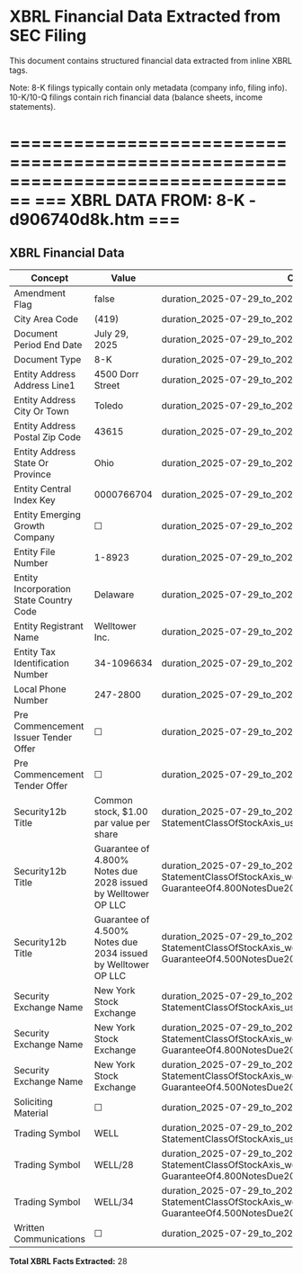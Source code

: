 # XBRL Financial Data Extracted from SEC Filing

This document contains structured financial data extracted from inline XBRL tags.

Note: 8-K filings typically contain only metadata (company info, filing info).
      10-K/10-Q filings contain rich financial data (balance sheets, income statements).


================================================================================
=== XBRL DATA FROM: 8-K - d906740d8k.htm ===
================================================================================

## XBRL Financial Data

| Concept | Value | Context | Format |
|---------|-------|---------|--------|
| Amendment Flag | false | duration_2025-07-29_to_2025-07-29 |  |
| City Area Code | (419) | duration_2025-07-29_to_2025-07-29 |  |
| Document Period End Date | July 29, 2025 | duration_2025-07-29_to_2025-07-29 | ixt:datemonthdayyearen |
| Document Type | 8-K | duration_2025-07-29_to_2025-07-29 |  |
| Entity Address Address Line1 | 4500 Dorr Street | duration_2025-07-29_to_2025-07-29 |  |
| Entity Address City Or Town | Toledo | duration_2025-07-29_to_2025-07-29 |  |
| Entity Address Postal Zip Code | 43615 | duration_2025-07-29_to_2025-07-29 |  |
| Entity Address State Or Province | Ohio | duration_2025-07-29_to_2025-07-29 | ixt-sec:stateprovnameen |
| Entity Central Index Key | 0000766704 | duration_2025-07-29_to_2025-07-29 |  |
| Entity Emerging Growth Company | ☐ | duration_2025-07-29_to_2025-07-29 | ixt-sec:boolballotbox |
| Entity File Number | 1-8923 | duration_2025-07-29_to_2025-07-29 |  |
| Entity Incorporation State Country Code | Delaware | duration_2025-07-29_to_2025-07-29 | ixt-sec:stateprovnameen |
| Entity Registrant Name | Welltower Inc. | duration_2025-07-29_to_2025-07-29 |  |
| Entity Tax Identification Number | 34-1096634 | duration_2025-07-29_to_2025-07-29 |  |
| Local Phone Number | 247-2800 | duration_2025-07-29_to_2025-07-29 |  |
| Pre Commencement Issuer Tender Offer | ☐ | duration_2025-07-29_to_2025-07-29 | ixt-sec:boolballotbox |
| Pre Commencement Tender Offer | ☐ | duration_2025-07-29_to_2025-07-29 | ixt-sec:boolballotbox |
| Security12b Title | Common stock, $1.00 par value per share | duration_2025-07-29_to_2025-07-29_us-gaap-StatementClassOfStockAxis_us-gaap-CommonStockMember |  |
| Security12b Title | Guarantee of 4.800% Notes due 2028 issued by Welltower OP LLC | duration_2025-07-29_to_2025-07-29_us-gaap-StatementClassOfStockAxis_well-GuaranteeOf4.800NotesDue2028IssuedByWelltowerOpLlcMember |  |
| Security12b Title | Guarantee of 4.500% Notes due 2034 issued by Welltower OP LLC | duration_2025-07-29_to_2025-07-29_us-gaap-StatementClassOfStockAxis_well-GuaranteeOf4.500NotesDue2034IssuedByWelltowerOpLlcMember |  |
| Security Exchange Name | New York Stock Exchange | duration_2025-07-29_to_2025-07-29_us-gaap-StatementClassOfStockAxis_us-gaap-CommonStockMember | ixt-sec:exchnameen |
| Security Exchange Name | New York Stock Exchange | duration_2025-07-29_to_2025-07-29_us-gaap-StatementClassOfStockAxis_well-GuaranteeOf4.800NotesDue2028IssuedByWelltowerOpLlcMember | ixt-sec:exchnameen |
| Security Exchange Name | New York Stock Exchange | duration_2025-07-29_to_2025-07-29_us-gaap-StatementClassOfStockAxis_well-GuaranteeOf4.500NotesDue2034IssuedByWelltowerOpLlcMember | ixt-sec:exchnameen |
| Soliciting Material | ☐ | duration_2025-07-29_to_2025-07-29 | ixt-sec:boolballotbox |
| Trading Symbol | WELL | duration_2025-07-29_to_2025-07-29_us-gaap-StatementClassOfStockAxis_us-gaap-CommonStockMember |  |
| Trading Symbol | WELL/28 | duration_2025-07-29_to_2025-07-29_us-gaap-StatementClassOfStockAxis_well-GuaranteeOf4.800NotesDue2028IssuedByWelltowerOpLlcMember |  |
| Trading Symbol | WELL/34 | duration_2025-07-29_to_2025-07-29_us-gaap-StatementClassOfStockAxis_well-GuaranteeOf4.500NotesDue2034IssuedByWelltowerOpLlcMember |  |
| Written Communications | ☐ | duration_2025-07-29_to_2025-07-29 | ixt-sec:boolballotbox |

**Total XBRL Facts Extracted:** 28


